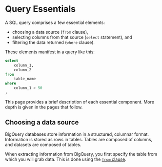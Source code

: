 # Query Essentials

A SQL query comprises a few essential elements:

* choosing a data source (`from` clause), 
* selecting columns from that source (`select` statement), and
* filtering the data returned (`where` clause).

These elements manifest in a query like this:

``` sql
select
    column_1, 
    column_2
from
    table_name
where
    column_1 > 50
;
```

This page provides a brief description of each essential component. More depth is given in the pages that follow.

## Choosing a data source

BigQuery databases store information in a structured, columnar format. Information is stored as rows in tables. Tables are composed of columns, and datasets are composed of tables. 

When extracting information from BigQuery, you first specify the table from which you will grab data. This is done using the [`from` clause](https://cloud.google.com/bigquery/docs/reference/standard-sql/query-syntax#from_clause).